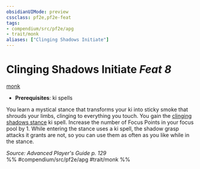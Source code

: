 ```yaml
---
obsidianUIMode: preview
cssclass: pf2e,pf2e-feat
tags:
- compendium/src/pf2e/apg
- trait/monk
aliases: ["Clinging Shadows Initiate"]
---
```

# Clinging Shadows Initiate  *Feat 8*  
[monk](../../rules/traits/monk.md)  

- **Prerequisites**: ki spells

You learn a mystical stance that transforms your ki into sticky smoke that shrouds your limbs, clinging to everything you touch. You gain the [clinging shadows stance](../spells/clinging-shadows-stance-apg.md) ki spell. Increase the number of Focus Points in your focus pool by 1. While entering the stance uses a ki spell, the shadow grasp attacks it grants are not, so you can use them as often as you like while in the stance.

*Source: Advanced Player's Guide p. 129*  
%% #compendium/src/pf2e/apg #trait/monk %%